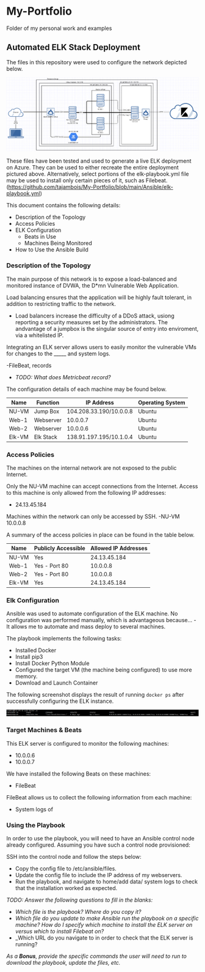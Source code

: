 # My-Portfolio
Folder of my personal work and examples
## Automated ELK Stack Deployment

The files in this repository were used to configure the network depicted below.

![Diagram](https://github.com/tajambois/My-Portfolio/blob/main/Diagrams/Elk_Diagram.png)

These files have been tested and used to generate a live ELK deployment on Azure. They can be used to either recreate the entire deployment pictured above. Alternatively, select portions of the elk-playbook.yml file may be used to install only certain pieces of it, such as Filebeat.
(https://github.com/tajambois/My-Portfolio/blob/main/Ansible/elk-playbook.yml)

This document contains the following details:
- Description of the Topology
- Access Policies
- ELK Configuration
  - Beats in Use
  - Machines Being Monitored
- How to Use the Ansible Build


### Description of the Topology

The main purpose of this network is to expose a load-balanced and monitored instance of DVWA, the D*mn Vulnerable Web Application.

Load balancing ensures that the application will be highly fault tolerant, in addition to restricting traffic to the network.
- Load balancers increase the difficulty of a DDoS attack, usiong reporting a security measures set by the administrators. The andvantage of a jumpbox is the singular source of entry into enviroment, via a whitelisted IP.

Integrating an ELK server allows users to easily monitor the vulnerable VMs for changes to the _____ and system logs.

-FileBeat, records
- _TODO: What does Metricbeat record?_

The configuration details of each machine may be found below.

| Name   | Function  | IP Address              | Operating System |
|--------|-----------|-------------------------|------------------|
| NU-VM  | Jump Box  | 104.208.33.190/10.0.0.8 | Ubuntu           |
| Web-1  | Webserver | 10.0.0.7                | Ubuntu           |
| Web-2  | Webserver | 10.0.0.6                | Ubuntu           |
| Elk-VM | Elk Stack | 138.91.197.195/10.1.0.4 | Ubuntu           |

### Access Policies

The machines on the internal network are not exposed to the public Internet. 

Only the NU-VM machine can accept connections from the Internet. Access to this machine is only allowed from the following IP addresses:
-	24.13.45.184

Machines within the network can only be accessed by SSH.
-NU-VM 10.0.0.8

A summary of the access policies in place can be found in the table below.

| Name   | Publicly Accessible | Allowed IP Addresses |
|--------|---------------------|----------------------|
| NU-VM  | Yes                 | 24.13.45.184         |
| Web-1  | Yes - Port 80       | 10.0.0.8             |
| Web-2  | Yes - Port 80       | 10.0.0.8             |
| Elk-VM | Yes                 | 24.13.45.184         |

### Elk Configuration

Ansible was used to automate configuration of the ELK machine. No configuration was performed manually, which is advantageous because...
-It allows me to automate and mass deploy to several machines.

The playbook implements the following tasks:
- Installed Docker
- Install pip3
- Install Docker Python Module
- Configured the target VM (the machine being configured) to use more memory.
- Download and Launch Container

The following screenshot displays the result of running `docker ps` after successfully configuring the ELK instance.

  ![Docker PS](https://github.com/tajambois/My-Portfolio/blob/main/Images/Docker%20PS.png)

### Target Machines & Beats
This ELK server is configured to monitor the following machines:
- 10.0.0.6
- 10.0.0.7

We have installed the following Beats on these machines:
- FileBeat

FileBeat allows us to collect the following information from each machine:
- System logs of

### Using the Playbook
In order to use the playbook, you will need to have an Ansible control node already configured. Assuming you have such a control node provisioned: 

SSH into the control node and follow the steps below:
- Copy the config file to /etc/ansible/files.
- Update the config file to include the IP address of my webservers.
- Run the playbook, and navigate to home/add data/ system logs to check that the installation worked as expected.

_TODO: Answer the following questions to fill in the blanks:_
- _Which file is the playbook? Where do you copy it?_
- _Which file do you update to make Ansible run the playbook on a specific machine? How do I specify which machine to install the ELK server on versus which to install Filebeat on?_
- _Which URL do you navigate to in order to check that the ELK server is running?

_As a **Bonus**, provide the specific commands the user will need to run to download the playbook, update the files, etc._
